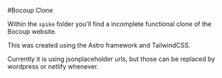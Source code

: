 #Bocoup Clone

Within the `spike` folder you'll find a incomplete functional clone of the Bocoup website.

This was created using the Astro framework and TailwindCSS. 

Currently it is using jsonplaceholder urls, but those can be replaced by wordpress or
netlify whenever. 